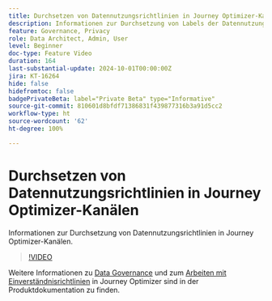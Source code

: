 ```yaml
---
title: Durchsetzen von Datennutzungsrichtlinien in Journey Optimizer-Kanälen
description: Informationen zur Durchsetzung von Labels der Datennutzung in Journey Optimizer-Kanälen.
feature: Governance, Privacy
role: Data Architect, Admin, User
level: Beginner
doc-type: Feature Video
duration: 164
last-substantial-update: 2024-10-01T00:00:00Z
jira: KT-16264
hide: false
hidefromtoc: false
badgePrivateBeta: label="Private Beta" type="Informative"
source-git-commit: 810601d8bfdf71386831f439877316b3a91d5cc2
workflow-type: ht
source-wordcount: '62'
ht-degree: 100%

---
```



# Durchsetzen von Datennutzungsrichtlinien in Journey Optimizer-Kanälen

Informationen zur Durchsetzung von Datennutzungsrichtlinien in Journey Optimizer-Kanälen.

>[!VIDEO](https://video.tv.adobe.com/v/3434901/?learn=on)

Weitere Informationen zu [Data Governance](https://experienceleague.adobe.com/de/docs/journey-optimizer/using/privacy/action-privacy-restricted) und zum [Arbeiten mit Einverständnisrichtlinien](https://experienceleague.adobe.com/de/docs/journey-optimizer/using/privacy/consent/consent-restricted) in Journey Optimizer sind in der Produktdokumentation zu finden.